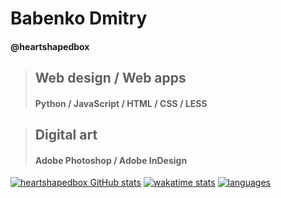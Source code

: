 # Babenko Dmitry
#### @heartshapedbox
> ## Web design / Web apps
>
> #### Python / JavaScript / HTML / CSS / LESS

> ## Digital art
> 
> #### Adobe Photoshop / Adobe InDesign


[![heartshapedbox GitHub stats](https://github-readme-stats.vercel.app/api?username=heartshapedbox&how_icons=true&theme=tokyonight)](https://github.com/heartshapedbox)
[![wakatime stats](https://github-readme-stats.vercel.app/api/wakatime?username=heartshapedbox&theme=tokyonight)](https://wakatime.com/plugins/status?onboarding=true)
[![languages](https://github-readme-stats.vercel.app/api/top-langs/?username=heartshapedbox&layout=compact&theme=tokyonight)](https://github.com/heartshapedbox)


<!---
heartshapedbox/heartshapedbox is a ✨ special ✨ repository because its `README.md` (this file) appears on your GitHub profile.
You can click the Preview link to take a look at your changes.
--->
